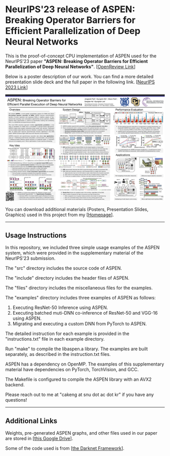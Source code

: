# NeurIPS'23 release of ASPEN: Breaking Operator Barriers for Efficient Parallelization of Deep Neural Networks

This is the proof-of-concept CPU implementation of ASPEN used for the NeurIPS'23 paper **"ASPEN: Breaking Operator Barriers for Efficient Parallelization of Deep Neural Networks"**.  [[OpenReview Link](https://openreview.net/forum?id=eTp4RetK74)] 

Below is a poster description of our work. You can find a more detailed presentation slide deck and the full paper in the following link. [[NeurIPS 2023 Link](https://neurips.cc/virtual/2023/poster/70957)]

![NeurIPS23_ASPEN_Poster_Small.png](./NeurIPS23_ASPEN_Poster_Small.png)

You can download additional materials (Posters, Presentation Slides, Graphics) used in this project from my [[Homepage](https://www.cakeng.info/home)].

---

## Usage Instructions

In this repository, we included three simple usage examples of the ASPEN system, which were provided in the supplementary material of the NeurIPS'23 submission.

The "src" directory includes the source code of ASPEN. 

The "include" directory includes the header files of ASPEN. 

The "files" directory includes the miscellaneous files for the examples.

The "examples" directory includes three examples of ASPEN as follows:

1. Executing ResNet-50 Inference using ASPEN.
2. Executing batched muti-DNN co-inference of ResNet-50 and VGG-16 using ASPEN.
3. Migrating and executing a custom DNN from PyTorch to ASPEN.

The detailed instruction for each example is provided in the "instructions.txt" file in each example directory.

Run "make" to compile the libaspen.a library. The examples are built separately, as described in the instruction.txt files.

ASPEN has a dependency on OpenMP. The examples of this supplementary material have dependencies on PyTorch, TorchVision, and GCC.

The Makefile is configured to compile the ASPEN library with an AVX2 backend.

Please reach out to me at "cakeng at snu dot ac dot kr" if you have any questions!

---

## Additional Links

Weights, pre-generated ASPEN graphs, and other files used in our paper are stored in [[this Google Drive](https://drive.google.com/drive/folders/1pH19a9sadbV10_RxHcKnWIqvgX4zQpmh?usp=sharing)]. 

Some of the code used is from [[the Darknet Framework](https://github.com/pjreddie/darknet)].
